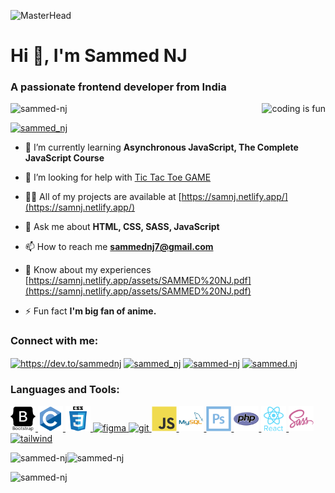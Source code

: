 ![MasterHead](<img src="https://media.giphy.com/media/jTNG3RF6EwbkpD4LZx/giphy.gif" alt="MasterHead" width="500" height="500">
)
<h1 >Hi 👋, I'm Sammed NJ</h1>
<h3 >A passionate frontend developer from India</h3>
<img align="right" alt="coding is fun" width="" src="https://media.tenor.com/X3jJ_r78JlcAAAAC/bobs-burger-tina-belcher.gif">

<p align="left"> <img src="https://komarev.com/ghpvc/?username=sammed-nj&label=Profile%20views&color=0e75b6&style=flat" alt="sammed-nj" /> </p>

<p align="left"> <a href="https://twitter.com/sammed_nj" target="blank"><img src="https://img.shields.io/twitter/follow/sammed_nj?logo=twitter&style=for-the-badge" alt="sammed_nj" /></a> </p>

- 🌱 I’m currently learning **Asynchronous JavaScript, The Complete JavaScript Course**

- 🤝 I’m looking for help with [Tic Tac Toe GAME](https://github.com/Sammed-NJ/tic_tac_too)

- 👨‍💻 All of my projects are available at [https://samnj.netlify.app/](https://samnj.netlify.app/)

- 💬 Ask me about **HTML, CSS, SASS, JavaScript**

- 📫 How to reach me **sammednj7@gmail.com**

- 📄 Know about my experiences [https://samnj.netlify.app/assets/SAMMED%20NJ.pdf](https://samnj.netlify.app/assets/SAMMED%20NJ.pdf)

- ⚡ Fun fact **I'm big fan of anime.**

<h3 align="left">Connect with me:</h3>
<p align="left">
<a href="https://dev.to/https://dev.to/sammednj" target="blank"><img align="center" src="https://raw.githubusercontent.com/rahuldkjain/github-profile-readme-generator/master/src/images/icons/Social/devto.svg" alt="https://dev.to/sammednj" height="30" width="40" /></a>
<a href="https://twitter.com/sammed_nj" target="blank"><img align="center" src="https://raw.githubusercontent.com/rahuldkjain/github-profile-readme-generator/master/src/images/icons/Social/twitter.svg" alt="sammed_nj" height="30" width="40" /></a>
<a href="https://linkedin.com/in/sammed-nj" target="blank"><img align="center" src="https://raw.githubusercontent.com/rahuldkjain/github-profile-readme-generator/master/src/images/icons/Social/linked-in-alt.svg" alt="sammed-nj" height="30" width="40" /></a>
<a href="https://instagram.com/sammed.nj" target="blank"><img align="center" src="https://raw.githubusercontent.com/rahuldkjain/github-profile-readme-generator/master/src/images/icons/Social/instagram.svg" alt="sammed.nj" height="30" width="40" /></a>
</p>

<h3 align="left">Languages and Tools:</h3>
<p align="left"> <a href="https://getbootstrap.com" target="_blank" rel="noreferrer"> <img src="https://raw.githubusercontent.com/devicons/devicon/master/icons/bootstrap/bootstrap-plain-wordmark.svg" alt="bootstrap" width="40" height="40"/> </a> <a href="https://www.cprogramming.com/" target="_blank" rel="noreferrer"> <img src="https://raw.githubusercontent.com/devicons/devicon/master/icons/c/c-original.svg" alt="c" width="40" height="40"/> </a> <a href="https://www.w3schools.com/css/" target="_blank" rel="noreferrer"> <img src="https://raw.githubusercontent.com/devicons/devicon/master/icons/css3/css3-original-wordmark.svg" alt="css3" width="40" height="40"/> </a> <a href="https://www.figma.com/" target="_blank" rel="noreferrer"> <img src="https://www.vectorlogo.zone/logos/figma/figma-icon.svg" alt="figma" width="40" height="40"/> </a> <a href="https://git-scm.com/" target="_blank" rel="noreferrer"> <img src="https://www.vectorlogo.zone/logos/git-scm/git-scm-icon.svg" alt="git" width="40" height="40"/> </a> <a href="https://developer.mozilla.org/en-US/docs/Web/JavaScript" target="_blank" rel="noreferrer"> <img src="https://raw.githubusercontent.com/devicons/devicon/master/icons/javascript/javascript-original.svg" alt="javascript" width="40" height="40"/> </a> <a href="https://www.mysql.com/" target="_blank" rel="noreferrer"> <img src="https://raw.githubusercontent.com/devicons/devicon/master/icons/mysql/mysql-original-wordmark.svg" alt="mysql" width="40" height="40"/> </a> <a href="https://www.photoshop.com/en" target="_blank" rel="noreferrer"> <img src="https://raw.githubusercontent.com/devicons/devicon/master/icons/photoshop/photoshop-line.svg" alt="photoshop" width="40" height="40"/> </a> <a href="https://www.php.net" target="_blank" rel="noreferrer"> <img src="https://raw.githubusercontent.com/devicons/devicon/master/icons/php/php-original.svg" alt="php" width="40" height="40"/> </a> <a href="https://reactjs.org/" target="_blank" rel="noreferrer"> <img src="https://raw.githubusercontent.com/devicons/devicon/master/icons/react/react-original-wordmark.svg" alt="react" width="40" height="40"/> </a> <a href="https://sass-lang.com" target="_blank" rel="noreferrer"> <img src="https://raw.githubusercontent.com/devicons/devicon/master/icons/sass/sass-original.svg" alt="sass" width="40" height="40"/> </a> <a href="https://tailwindcss.com/" target="_blank" rel="noreferrer"> <img src="https://www.vectorlogo.zone/logos/tailwindcss/tailwindcss-icon.svg" alt="tailwind" width="40" height="40"/> </a> </p>

<p><img align="left" src="https://github-readme-stats.vercel.app/api/top-langs?username=sammed-nj&show_icons=true&locale=en&layout=compact" alt="sammed-nj" /></p>

<p>&nbsp;<img align="left" src="https://github-readme-stats.vercel.app/api?username=sammed-nj&show_icons=true&locale=en" alt="sammed-nj" /></p>

<p><img align="left" src="https://github-readme-streak-stats.herokuapp.com/?user=sammed-nj&theme=dark" alt="sammed-nj" /></p>
